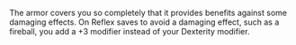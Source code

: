 The armor covers you so completely that it provides benefits against some damaging effects. On Reflex saves to avoid a damaging effect, such as a fireball, you add a +3 modifier instead of your Dexterity modifier.